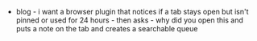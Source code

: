  - blog - i want a browser plugin that notices if a tab stays open but isn't pinned or used for 24 hours - then asks - why did you open this and puts a note on the tab and creates a searchable queue

